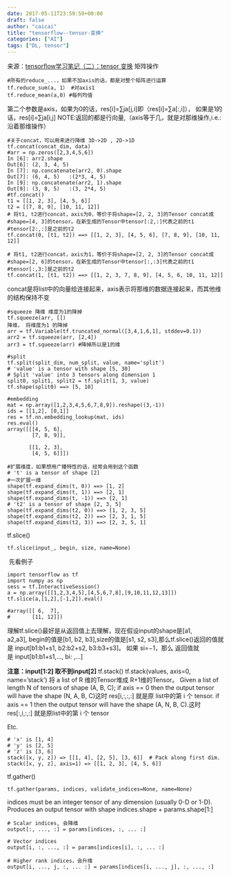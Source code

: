 ```yaml
---
date: 2017-05-11T23:59:59+00:00
draft: false
author: "caicai"
title: "tensorflow--tensor-变换"
categories: ["AI"]
tags: ["DL, tensor"] 
---
```



来源：[tensorflow学习笔记（二）：tensor 变换](http://blog.csdn.net/u012436149/article/details/52871772)
矩阵操作
```
#所有的reduce_...，如果不加axis的话，都是对整个矩阵进行运算
tf.reduce_sum(a, 1） #对axis1
tf.reduce_mean(a,0) #每列均值
```

第二个参数是axis，如果为0的话，res[i]=∑ja[j,i]即（res[i]=∑a[:,i]）， 如果是1的话，res[i]=∑ja[i,j] NOTE:返回的都是行向量,（axis等于几，就是对那维操作,i.e.:沿着那维操作）
```
#关于concat，可以用来进行降维 3D->2D , 2D->1D
tf.concat(concat_dim, data)
#arr = np.zeros([2,3,4,5,6])
In [6]: arr2.shape
Out[6]: (2, 3, 4, 5)
In [7]: np.concatenate(arr2, 0).shape
Out[7]: (6, 4, 5)   :(2*3, 4, 5)
In [9]: np.concatenate(arr2, 1).shape
Out[9]: (3, 8, 5)   :(3, 2*4, 5)
#tf.concat()
t1 = [[1, 2, 3], [4, 5, 6]]
t2 = [[7, 8, 9], [10, 11, 12]]
# 将t1, t2进行concat，axis为0，等价于将shape=[2, 2, 3]的Tensor concat成
#shape=[4, 3]的tensor。在新生成的Tensor中tensor[:2,:]代表之前的t1
#tensor[2:,:]是之前的t2
tf.concat(0, [t1, t2]) ==> [[1, 2, 3], [4, 5, 6], [7, 8, 9], [10, 11, 12]]

# 将t1, t2进行concat，axis为1，等价于将shape=[2, 2, 3]的Tensor concat成
#shape=[2, 6]的tensor。在新生成的Tensor中tensor[:,:3]代表之前的t1
#tensor[:,3:]是之前的t2
tf.concat(1, [t1, t2]) ==> [[1, 2, 3, 7, 8, 9], [4, 5, 6, 10, 11, 12]]
```

concat是将list中的向量给连接起来，axis表示将那维的数据连接起来，而其他维的结构保持不变
```
#squeeze 降维 维度为1的降掉
tf.squeeze(arr, [])
降维， 将维度为1 的降掉
arr = tf.Variable(tf.truncated_normal([3,4,1,6,1], stddev=0.1))
arr2 = tf.squeeze(arr, [2,4])
arr3 = tf.squeeze(arr) #降掉所以是1的维

#split
tf.split(split_dim, num_split, value, name='split')
# 'value' is a tensor with shape [5, 30]
# Split 'value' into 3 tensors along dimension 1
split0, split1, split2 = tf.split(1, 3, value)
tf.shape(split0) ==> [5, 10]

#embedding
mat = np.array([1,2,3,4,5,6,7,8,9]).reshape((3,-1))
ids = [[1,2], [0,1]]
res = tf.nn.embedding_lookup(mat, ids)
res.eval()
array([[[4, 5, 6],
        [7, 8, 9]],

       [[1, 2, 3],
        [4, 5, 6]]])

#扩展维度，如果想用广播特性的话，经常会用到这个函数
# 't' is a tensor of shape [2]
#一次扩展一维
shape(tf.expand_dims(t, 0)) ==> [1, 2]
shape(tf.expand_dims(t, 1)) ==> [2, 1]
shape(tf.expand_dims(t, -1)) ==> [2, 1]
# 't2' is a tensor of shape [2, 3, 5]
shape(tf.expand_dims(t2, 0)) ==> [1, 2, 3, 5]
shape(tf.expand_dims(t2, 2)) ==> [2, 3, 1, 5]
shape(tf.expand_dims(t2, 3)) ==> [2, 3, 5, 1]
```
tf.slice()

    tf.slice(input_, begin, size, name=None)

 先看例子
```
import tensorflow as tf
import numpy as np
sess = tf.InteractiveSession()
a = np.array([[1,2,3,4,5],[4,5,6,7,8],[9,10,11,12,13]])
tf.slice(a,[1,2],[-1,2]).eval()

#array([[ 6,  7],
#       [11, 12]])
```

理解tf.slice()最好是从返回值上去理解，现在假设input的shape是[a1, a2,a3], begin的值是[b1, b2, b3],size的值是[s1, s2, s3],那么tf.slice()返回的值就是 input[b1:b1+s1, b2:b2+s2, b3:b3+s3]。 如果 si=−1，那么 返回值就是 input[b1:b1+s1,..., bi: ,...]

**注意：input[1:2] 取不到input[2]**
tf.stack()
tf.stack(values, axis=0, name=’stack’)
将 a list of R 维的Tensor堆成 R+1维的Tensor。 Given a list of length N of tensors of shape (A, B, C); if axis == 0 then the output tensor will have the shape (N, A, B, C)这时 res[i,:,:,:] 就是原 list中的第 i 个 tensor. if axis == 1 then the output tensor will have the shape (A, N, B, C).这时 res[:,i,:,:] 就是原list中的第 i 个 tensor

Etc.
```
# 'x' is [1, 4]
# 'y' is [2, 5]
# 'z' is [3, 6]
stack([x, y, z]) => [[1, 4], [2, 5], [3, 6]]  # Pack along first dim.
stack([x, y, z], axis=1) => [[1, 2, 3], [4, 5, 6]]
```

tf.gather()

    tf.gather(params, indices, validate_indices=None, name=None)

indices must be an integer tensor of any dimension (usually 0-D or 1-D). Produces an output tensor with shape indices.shape + params.shape[1:]

```
# Scalar indices, 会降维
output[:, ..., :] = params[indices, :, ... :]

# Vector indices
output[i, :, ..., :] = params[indices[i], :, ... :]

# Higher rank indices，会升维
output[i, ..., j, :, ... :] = params[indices[i, ..., j], :, ..., :]
```
